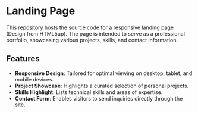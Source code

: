 # Landing Page

This repository hosts the source code for a responsive landing page (Design from HTML5up). The page is intended to serve as a professional portfolio, showcasing various projects, skills, and contact information.

## Features

- **Responsive Design**: Tailored for optimal viewing on desktop, tablet, and mobile devices.
- **Project Showcase**: Highlights a curated selection of personal projects.
- **Skills Highlight**: Lists technical skills and areas of expertise.
- **Contact Form**: Enables visitors to send inquiries directly through the site.
